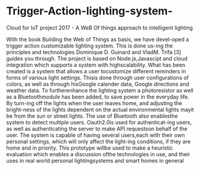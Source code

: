 # Trigger-Action-lighting-system-
Cloud for IoT project 2017 - A WeB Of things approach to intelligent lighting


With  the  book  Building  the  Web  of  Things  as  basis,  we  have  devel-oped a trigger action customizable lighting system. This is done us-ing the principles and technologies Dominique D. Guinard and VladM.  Trifa  [3]  guides  you  through.  The  project  is  based  on  Node.js,Javascipt  and  cloud  integration  which  supports  a  system  with  highscalability.  What  has  been  created  is  a  system  that  allows  a  user  tocustomize different reminders in forms of various light settings. Thisis done through user configurations of colors, as well as through hisGoogle calender data, Google directions and weather data. To furtherenhance  the  lighting  system  a  photoresistor  as  well  as  a  Bluetoothmodule has been added, to save power in the everyday life. By turn-ing off the lights when the user leaves home, and adjusting the bright-ness of the lights dependent on the actual environmental lights mayit be from the sun or street lights. The use of Bluetooth also enablesthe system to detect multiple users. Oauth2.0is used for authenticat-ing users, as well as authenticating the server to make API requestson behalf of the user. The system is capable of having several users,each with their own personal settings, which will only affect the light-ing conditions, if they are home and in priority. This prototype willbe used to make a heuristic evaluation which enables a discussion ofthe technologies in use, and their uses in real world personal lightingsystems and smart homes in general
